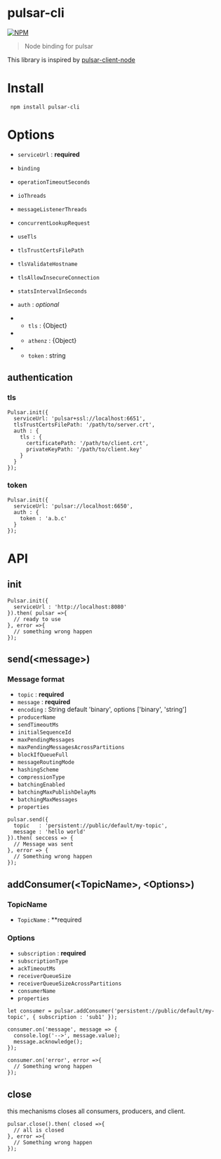 pulsar-cli
==========

[![NPM](https://nodei.co/npm/pulsar-cli.png)](https://nodei.co/npm/pulsar-cli/)

> Node binding for pulsar

This library is inspired by [pulsar-client-node](https://github.com/apache/pulsar-client-node)

# Install

```
 npm install pulsar-cli
```

# Options

* `serviceUrl` : **required**
* `binding`
* `operationTimeoutSeconds`
* `ioThreads`
* `messageListenerThreads`
* `concurrentLookupRequest`
* `useTls`
* `tlsTrustCertsFilePath`
* `tlsValidateHostname`
* `tlsAllowInsecureConnection`
* `statsIntervalInSeconds`

* `auth` : *optional*
* * `tls` : {Object}
* * `athenz` : {Object}
* * `token` : string


## authentication

### tls
```
Pulsar.init({
  serviceUrl: 'pulsar+ssl://localhost:6651',
  tlsTrustCertsFilePath: '/path/to/server.crt',
  auth : {
    tls : {
      certificatePath: '/path/to/client.crt',
      privateKeyPath: '/path/to/client.key'
    }
  }
});
```

### token
```
Pulsar.init({
  serviceUrl: 'pulsar://localhost:6650',
  auth : {
    token : 'a.b.c'
  }
});
```

# API

## init

```
Pulsar.init({
  serviceUrl : 'http://localhost:8080'
}).then( pulsar =>{
  // ready to use
}, error =>{
  // something wrong happen
});
```

## **send**(\<message\>)

### Message format

* `topic` : **required**
* `message` : **required**
* `encoding` : String default 'binary', options ['binary', 'string']
* `producerName`
* `sendTimeoutMs`
* `initialSequenceId`
* `maxPendingMessages`
* `maxPendingMessagesAcrossPartitions`
* `blockIfQueueFull`
* `messageRoutingMode`
* `hashingScheme`
* `compressionType`
* `batchingEnabled`
* `batchingMaxPublishDelayMs`
* `batchingMaxMessages`
* `properties`

```
pulsar.send({
  topic   : 'persistent://public/default/my-topic',
  message : 'hello world'
}).then( seccess => {
  // Message was sent
}, error => {
  // Something wrong happen
});
```

## **addConsumer**(\<TopicName\>, \<Options\>)

### TopicName
* `TopicName` : **required

### Options

* `subscription` : **required**
* `subscriptionType`
* `ackTimeoutMs`
* `receiverQueueSize`
* `receiverQueueSizeAcrossPartitions`
* `consumerName`
* `properties`

```
let consumer = pulsar.addConsumer('persistent://public/default/my-topic', { subscription : 'sub1' });

consumer.on('message', message => {
  console.log('-->', message.value);
  message.acknowledge();
});

consumer.on('error', error =>{
  // Something wrong happen
});
```

## close

this mechanisms closes all consumers, producers, and client.

```
pulsar.close().then( closed =>{
  // all is closed
}, error =>{
  // Something wrong happen
});
```

